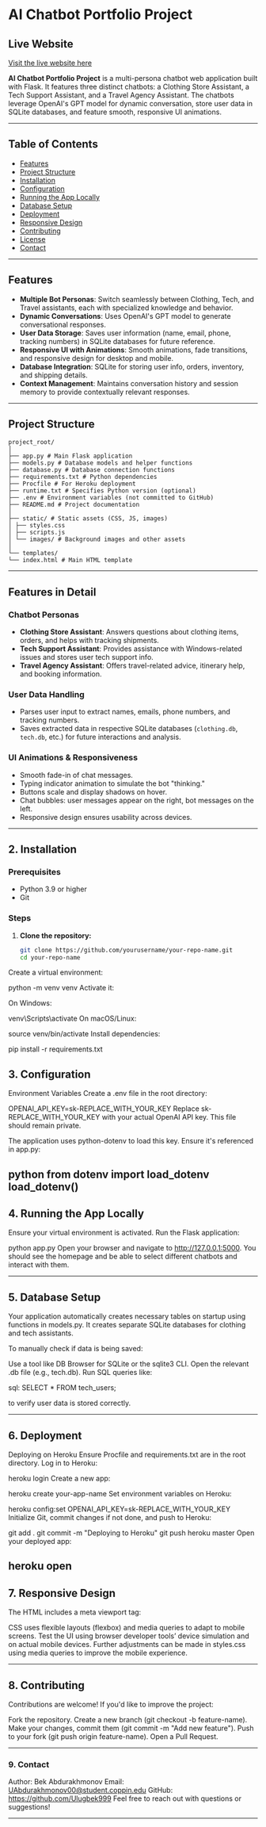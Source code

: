 # AI Chatbot Portfolio Project

## Live Website
[Visit the live website here](https://ai-chatbot-assistant-jz2s.onrender.com)

**AI Chatbot Portfolio Project** is a multi-persona chatbot web application built with Flask. It features three distinct chatbots: a Clothing Store Assistant, a Tech Support Assistant, and a Travel Agency Assistant. The chatbots leverage OpenAI's GPT model for dynamic conversation, store user data in SQLite databases, and feature smooth, responsive UI animations.

---

## Table of Contents

- [Features](#features)
- [Project Structure](#project-structure)
- [Installation](#installation)
- [Configuration](#configuration)
- [Running the App Locally](#running-the-app-locally)
- [Database Setup](#database-setup)
- [Deployment](#deployment)
- [Responsive Design](#responsive-design)
- [Contributing](#contributing)
- [License](#license)
- [Contact](#contact)

---

## Features

- **Multiple Bot Personas**: Switch seamlessly between Clothing, Tech, and Travel assistants, each with specialized knowledge and behavior.
- **Dynamic Conversations**: Uses OpenAI's GPT model to generate conversational responses.
- **User Data Storage**: Saves user information (name, email, phone, tracking numbers) in SQLite databases for future reference.
- **Responsive UI with Animations**: Smooth animations, fade transitions, and responsive design for desktop and mobile.
- **Database Integration**: SQLite for storing user info, orders, inventory, and shipping details.
- **Context Management**: Maintains conversation history and session memory to provide contextually relevant responses.

---

## Project Structure
```
project_root/
│
├── app.py # Main Flask application
├── models.py # Database models and helper functions
├── database.py # Database connection functions
├── requirements.txt # Python dependencies
├── Procfile # For Heroku deployment
├── runtime.txt # Specifies Python version (optional)
├── .env # Environment variables (not committed to GitHub)
├── README.md # Project documentation
│
├── static/ # Static assets (CSS, JS, images)
│ ├── styles.css
│ ├── scripts.js
│ └── images/ # Background images and other assets
│
└── templates/
└── index.html # Main HTML template
```

---

## Features in Detail

### Chatbot Personas
- **Clothing Store Assistant**: Answers questions about clothing items, orders, and helps with tracking shipments.
- **Tech Support Assistant**: Provides assistance with Windows-related issues and stores user tech support info.
- **Travel Agency Assistant**: Offers travel-related advice, itinerary help, and booking information.

### User Data Handling
- Parses user input to extract names, emails, phone numbers, and tracking numbers.
- Saves extracted data in respective SQLite databases (`clothing.db`, `tech.db`, etc.) for future interactions and analysis.

### UI Animations & Responsiveness
- Smooth fade-in of chat messages.
- Typing indicator animation to simulate the bot "thinking."
- Buttons scale and display shadows on hover.
- Chat bubbles: user messages appear on the right, bot messages on the left.
- Responsive design ensures usability across devices.

---

## 2. Installation

### Prerequisites

- Python 3.9 or higher
- Git

### Steps

1. **Clone the repository:**
   ```bash
   git clone https://github.com/yourusername/your-repo-name.git
   cd your-repo-name
Create a virtual environment:

python -m venv venv
Activate it:

On Windows:

venv\Scripts\activate
On macOS/Linux:

source venv/bin/activate
Install dependencies:

pip install -r requirements.txt


## 3. Configuration
Environment Variables
Create a .env file in the root directory:

OPENAI_API_KEY=sk-REPLACE_WITH_YOUR_KEY
Replace sk-REPLACE_WITH_YOUR_KEY with your actual OpenAI API key. This file should remain private.

The application uses python-dotenv to load this key. Ensure it's referenced in app.py:

python
from dotenv import load_dotenv
load_dotenv()
---

## 4. Running the App Locally
Ensure your virtual environment is activated.
Run the Flask application:

python app.py
Open your browser and navigate to http://127.0.0.1:5000.
You should see the homepage and be able to select different chatbots and interact with them.

---

## 5. Database Setup
Your application automatically creates necessary tables on startup using functions in models.py. It creates separate SQLite databases for clothing and tech assistants.

To manually check if data is being saved:

Use a tool like DB Browser for SQLite or the sqlite3 CLI.
Open the relevant .db file (e.g., tech.db).
Run SQL queries like:

sql:
SELECT * FROM tech_users;

to verify user data is stored correctly.

---

## 6. Deployment
Deploying on Heroku
Ensure Procfile and requirements.txt are in the root directory.
Log in to Heroku:

heroku login
Create a new app:

heroku create your-app-name
Set environment variables on Heroku:

heroku config:set OPENAI_API_KEY=sk-REPLACE_WITH_YOUR_KEY
Initialize Git, commit changes if not done, and push to Heroku:

git add .
git commit -m "Deploying to Heroku"
git push heroku master
Open your deployed app:

heroku open
---

## 7. Responsive Design
The HTML includes a meta viewport tag:

<html>
<meta name="viewport" content="width=device-width, initial-scale=1.0">
CSS uses flexible layouts (flexbox) and media queries to adapt to mobile screens.
Test the UI using browser developer tools’ device simulation and on actual mobile devices.
Further adjustments can be made in styles.css using media queries to improve the mobile experience.

---

## 8. Contributing
Contributions are welcome! If you'd like to improve the project:

Fork the repository.
Create a new branch (git checkout -b feature-name).
Make your changes, commit them (git commit -m "Add new feature").
Push to your fork (git push origin feature-name).
Open a Pull Request.

---

### 9. Contact
Author: Bek Abdurakhmonov
Email: UAbdurakhmonov00@student.coppin.edu
GitHub: https://github.com/Ulugbek999
Feel free to reach out with questions or suggestions!

---
